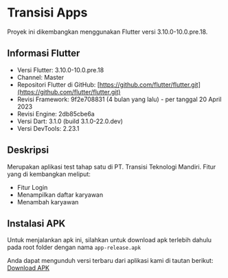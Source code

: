 
# Transisi Apps

Proyek ini dikembangkan menggunakan Flutter versi 3.10.0-10.0.pre.18.

## Informasi Flutter
- Versi Flutter: 3.10.0-10.0.pre.18
- Channel: Master
- Repositori Flutter di GitHub: [https://github.com/flutter/flutter.git](https://github.com/flutter/flutter.git)
- Revisi Framework: 9f2e708831 (4 bulan yang lalu) - per tanggal 20 April 2023
- Revisi Engine: 2db85cbe6a
- Versi Dart: 3.1.0 (build 3.1.0-22.0.dev)
- Versi DevTools: 2.23.1

## Deskripsi

Merupakan aplikasi test tahap satu di PT. Transisi Teknologi Mandiri. Fitur yang di kembangkan meliput:
- Fitur Login
- Menampilkan daftar karyawan
- Menambah karyawan

## Instalasi APK

Untuk menjalankan apk ini, silahkan untuk download apk terlebih dahulu pada root folder dengan nama ```app-release.apk```

Anda dapat mengunduh versi terbaru dari aplikasi kami di tautan berikut: [Download APK](https://github.com/muhammadrilo17/transisi/raw/main/app-release.apk)
